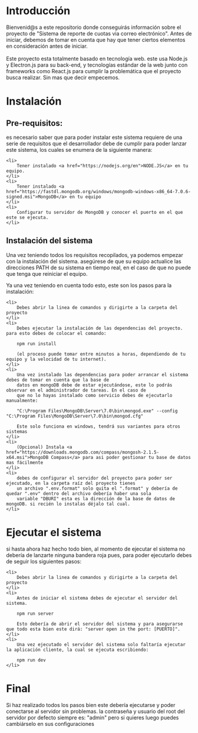 <h1>
    Introducción 
</h1>
<p>
    Bienvenid@s a este repositorio donde conseguirás información sobre el proyecto de 
    "Sistema de reporte de cuotas via correo electrónico". Antes de iniciar, debemos de tomar en cuenta
    que hay que tener ciertos elementos en consideración antes de iniciar. 
    <br><br>
    Este proyecto esta totalmente basado en tecnología web. este usa Node.js y Electron.js para su back-end,
    y tecnologías estándar de la web junto con frameworks como React.js para cumplir la problemática que el 
    proyecto busca realizar. Sin mas que decir empecemos.
</p>

<h1>
    Instalación
</h1>
<h2>
    Pre-requisitos:
</h2>
<p>
    es necesario saber que para poder instalar este sistema requiere de una serie de requisitos que el desarrollador
    debe de cumplir para poder lanzar este sistema, los cuales se enumera de la siguiente manera:
    
    <li>
        Tener instalado <a href="https://nodejs.org/en">NODE.JS</a> en tu equipo.
    </li>
    <li>
        Tener instalado <a href="https://fastdl.mongodb.org/windows/mongodb-windows-x86_64-7.0.6-signed.msi">MongoDB</a> en tu equipo
    </li>
    <li>
        Configurar tu servidor de MongoDB y conocer el puerto en el que este se ejecuta.
    </li>
</p>
<h2>
    Instalación del sistema
</h2>
<p>
    Una vez teniendo todos los requisitos recopilados, ya podemos empezar con la instalación del sistema. asegúrese
    de que su equipo actualice las direcciones PATH de su sistema en tiempo real, en el caso de que no puede que tenga
    que reiniciar el equipo.
</p>
<p>
    Ya una vez teniendo en cuenta todo esto, este son los pasos para la instalación:

    <li>
        Debes abrir la linea de comandos y dirigirte a la carpeta del proyecto
    </li>
    <li>
        Debes ejecutar la instalación de las dependencias del proyecto. para esto debes de colocar el comando:

        npm run install
        
        (el proceso puede tomar entre minutos a horas, dependiendo de tu equipo y la velocidad de tu internet).
    </li>
    <li>
        Una vez instalado las dependencias para poder arrancar el sistema debes de tomar en cuenta que la base de 
        datos en mongoDB debe de estar ejecutándose, este lo podrás observar en el administrador de tareas. En el caso de
        que no lo hayas instalado como servicio debes de ejecutarlo manualmente:

        "C:\Program Files\MongoDB\Server\7.0\bin\mongod.exe" --config "C:\Program Files\MongoDB\Server\7.0\bin\mongod.cfg"

        Este solo funciona en windows, tendrá sus variantes para otros sistemas
    </li>
    <li>
        (Opcional) Instala <a href="https://downloads.mongodb.com/compass/mongosh-2.1.5-x64.msi">MongoDB Compass</a> para asi poder gestionar tu base de datos mas fácilmente
    </li>
    <li>
        debes de configurar el servidor del proyecto para poder ser ejecutado, en la carpeta raíz del proyecto tienes
        un archivo ".env.format" solo quita el ".format" y debería de quedar ".env" dentro del archivo debería haber una sola
        variable "DBURI" esta es la dirección de la base de datos de mongoDB. si recién lo instalas déjalo tal cual.
    </li>
    
</p>
<h1>
    Ejecutar el sistema
</h1>
<p>
    si hasta ahora haz hecho todo bien, al momento de ejecutar el sistema no debería de lanzarte ninguna bandera roja
    pues, para poder ejecutarlo debes de seguir los siguientes pasos:

    <li>
        Debes abrir la linea de comandos y dirigirte a la carpeta del proyecto
    </li>
    <li>
        Antes de iniciar el sistema debes de ejecutar el servidor del sistema.

        npm run server
        
        Esto debería de abrir el servidor del sistema y para asegurarse que todo esta bien este dirá: "server open in the port: [PUERTO]".
    </li>
    <li>
        Una vez ejecutado el servidor del sistema solo faltaría ejecutar la aplicación cliente, la cual se ejecuta escribiendo:

        npm run dev
    </li>
</p>
<h1>
    Final
</h1>
<p>
    Si haz realizado todos los pasos bien este debería ejecutarse y poder conectarse al servidor sin problemas. la contraseña y usuario 
    del root del servidor por defecto siempre es: "admin" pero si quieres luego puedes cambiárselo en sus configuraciones
</p>